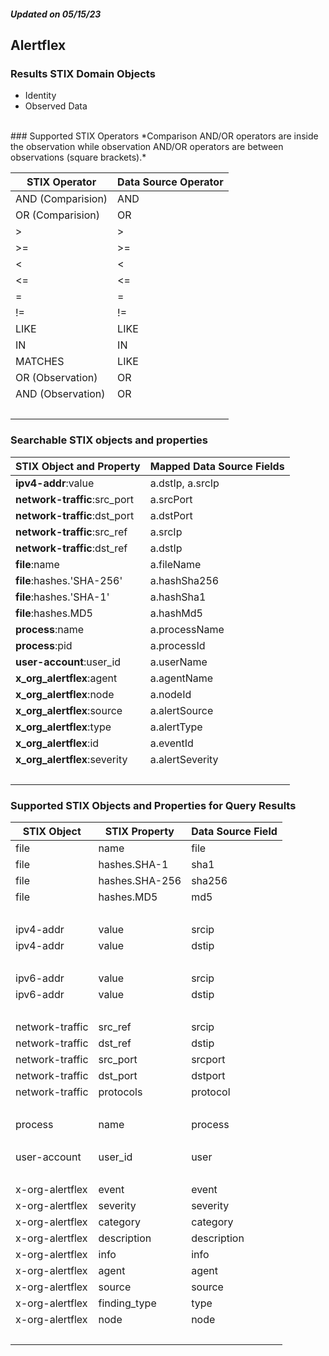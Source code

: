 ##### Updated on 05/15/23
## Alertflex
### Results STIX Domain Objects
* Identity
* Observed Data
<br>
### Supported STIX Operators
*Comparison AND/OR operators are inside the observation while observation AND/OR operators are between observations (square brackets).*

| STIX Operator | Data Source Operator |
|--|--|
| AND (Comparision) | AND |
| OR (Comparision) | OR |
| > | > |
| >= | >= |
| < | < |
| <= | <= |
| = | = |
| != | != |
| LIKE | LIKE |
| IN | IN |
| MATCHES | LIKE |
| OR (Observation) | OR |
| AND (Observation) | OR |
| <br> | |
### Searchable STIX objects and properties
| STIX Object and Property | Mapped Data Source Fields |
|--|--|
| **ipv4-addr**:value | a.dstIp, a.srcIp |
| **network-traffic**:src_port | a.srcPort |
| **network-traffic**:dst_port | a.dstPort |
| **network-traffic**:src_ref | a.srcIp |
| **network-traffic**:dst_ref | a.dstIp |
| **file**:name | a.fileName |
| **file**:hashes.'SHA-256' | a.hashSha256 |
| **file**:hashes.'SHA-1' | a.hashSha1 |
| **file**:hashes.MD5 | a.hashMd5 |
| **process**:name | a.processName |
| **process**:pid | a.processId |
| **user-account**:user_id | a.userName |
| **x_org_alertflex**:agent | a.agentName |
| **x_org_alertflex**:node | a.nodeId |
| **x_org_alertflex**:source | a.alertSource |
| **x_org_alertflex**:type | a.alertType |
| **x_org_alertflex**:id | a.eventId |
| **x_org_alertflex**:severity | a.alertSeverity |
| <br> | |
### Supported STIX Objects and Properties for Query Results
| STIX Object | STIX Property | Data Source Field |
|--|--|--|
| file | name | file |
| file | hashes.SHA-1 | sha1 |
| file | hashes.SHA-256 | sha256 |
| file | hashes.MD5 | md5 |
| <br> | | |
| ipv4-addr | value | srcip |
| ipv4-addr | value | dstip |
| <br> | | |
| ipv6-addr | value | srcip |
| ipv6-addr | value | dstip |
| <br> | | |
| network-traffic | src_ref | srcip |
| network-traffic | dst_ref | dstip |
| network-traffic | src_port | srcport |
| network-traffic | dst_port | dstport |
| network-traffic | protocols | protocol |
| <br> | | |
| process | name | process |
| <br> | | |
| user-account | user_id | user |
| <br> | | |
| x-org-alertflex | event | event |
| x-org-alertflex | severity | severity |
| x-org-alertflex | category | category |
| x-org-alertflex | description | description |
| x-org-alertflex | info | info |
| x-org-alertflex | agent | agent |
| x-org-alertflex | source | source |
| x-org-alertflex | finding_type | type |
| x-org-alertflex | node | node |
| <br> | | |
